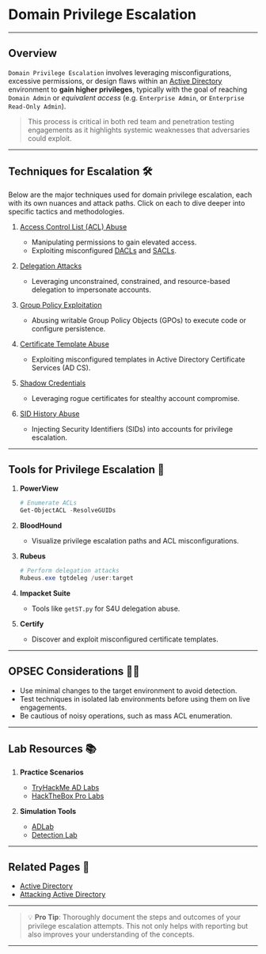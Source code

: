 # Domain Privilege Escalation

---

## Overview

`Domain Privilege Escalation` involves leveraging misconfigurations, excessive permissions, or design flaws within an [Active Directory](../active-directory.md) environment to **gain higher privileges**, typically with the goal of reaching `Domain Admin` or *equivalent access* (e.g. `Enterprise Admin`, or `Enterprise Read-Only Admin`). 

> This process is critical in both red team and penetration testing engagements as it highlights systemic weaknesses that adversaries could exploit.

---

## Techniques for Escalation 🛠️

Below are the major techniques used for domain privilege escalation, each with its own nuances and attack paths. Click on each to dive deeper into specific tactics and methodologies.

1. [Access Control List (ACL) Abuse](./acl-abuse.md)
   - Manipulating permissions to gain elevated access.
   - Exploiting misconfigured [DACLs](../../active-directory/active-directory-access-control-lists.md) and [SACLs](../../active-directory/active-directory-access-control-lists.md).

2. [Delegation Attacks](./delegation-attacks.md)
   - Leveraging unconstrained, constrained, and resource-based delegation to impersonate accounts.

3. [Group Policy Exploitation](./group-policy-exploitation.md)
   - Abusing writable Group Policy Objects (GPOs) to execute code or configure persistence.

4. [Certificate Template Abuse](./certificate-template-abuse.md)
   - Exploiting misconfigured templates in Active Directory Certificate Services (AD CS).

5. [Shadow Credentials](./shadow-credentials.md)
   - Leveraging rogue certificates for stealthy account compromise.

6. [SID History Abuse](sid-history-abuse)
   - Injecting Security Identifiers (SIDs) into accounts for privilege escalation.

---

## Tools for Privilege Escalation 🔧

1. **PowerView**
   ```powershell
   # Enumerate ACLs
   Get-ObjectACL -ResolveGUIDs
   ```

2. **BloodHound**
   - Visualize privilege escalation paths and ACL misconfigurations.

3. **Rubeus**
   ```powershell
   # Perform delegation attacks
   Rubeus.exe tgtdeleg /user:target
   ```

4. **Impacket Suite**
   - Tools like `getST.py` for S4U delegation abuse.

5. **Certify**
   - Discover and exploit misconfigured certificate templates.

---

## OPSEC Considerations 🕵️‍♂️

- Use minimal changes to the target environment to avoid detection.
- Test techniques in isolated lab environments before using them on live engagements.
- Be cautious of noisy operations, such as mass ACL enumeration.

---

## Lab Resources 📚

1. **Practice Scenarios**
   - [TryHackMe AD Labs](https://tryhackme.com)
   - [HackTheBox Pro Labs](https://hackthebox.com)

2. **Simulation Tools**
   - [ADLab](https://github.com/Orange-Cyberdefense/GOAD)
   - [Detection Lab](https://github.com/clong/DetectionLab)

---

## Related Pages 🔗

- [Active Directory](../active-directory.md)
- [Attacking Active Directory](attacking-active-directory)

---

> 💡 **Pro Tip**: Thoroughly document the steps and outcomes of your privilege escalation attempts. This not only helps with reporting but also improves your understanding of the concepts.

---
